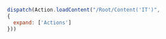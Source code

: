 ```javascript
  dispatch(Action.loadContent("/Root/Content('IT')",
  {
    expand: ['Actions']
  }))
```
